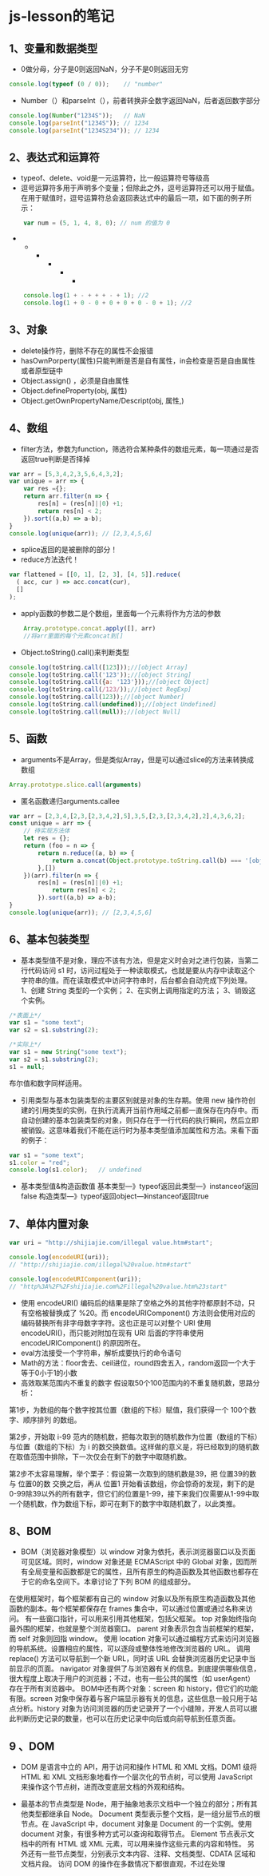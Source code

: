 # js-lesson的笔记
## 1、变量和数据类型
* 0做分母，分子是0则返回NaN，分子不是0则返回无穷
``` javascript
console.log(typeof (0 / 0));    // "number" 
```
* Number（）和parseInt（），前者转换非全数字返回NaN，后者返回数字部分
```javascript
console.log(Number("1234S"));   // NaN
console.log(parseInt("1234S")); // 1234
console.log(parseInt("1234S234")); // 1234
```

## 2、表达式和运算符
* typeof、delete、void是一元运算符，比一般运算符号等级高
* 逗号运算符多用于声明多个变量；但除此之外，逗号运算符还可以用于赋值。在用于赋值时，逗号运算符总会返回表达式中的最后一项，如下面的例子所示：
```javascript
	var num = (5, 1, 4, 8, 0); // num 的值为 0
```
* + - + - + 
```javascript
	console.log(1 + - + + + - + 1); //2
	console.log(1 + 0 - 0 + 0 + 0 + 0 - 0 + 1); //2
```

## 3、对象
* delete操作符，删除不存在的属性不会报错
* hasOwnPorperty(属性)只能判断是否是自有属性，in会检查是否是自由属性或者原型链中
* Object.assign() ，必须是自由属性
* Object.defineProperty(obj, 属性)
* Object.getOwnPropertyName/Descript(obj, 属性,)

## 4、数组
* filter方法，参数为function，筛选符合某种条件的数组元素，每一项通过是否返回true判断是否择掉
```javascript
var arr = [5,3,4,2,3,5,6,4,3,2];
var unique = arr => {
    var res ={};
    return arr.filter(n => {
        res[n] = (res[n]||0) +1;
        return res[n] < 2;
    }).sort((a,b) => a-b);
}
console.log(unique(arr)); // [2,3,4,5,6]
```
* splice返回的是被删除的部分！
* reduce方法迭代！
```javascript
var flattened = [[0, 1], [2, 3], [4, 5]].reduce(
  ( acc, cur ) => acc.concat(cur),
  []
);
```
* apply函数的参数二是个数组，里面每一个元素将作为方法的参数
```javascript
	Array.prototype.concat.apply([], arr)
	//将arr里面的每个元素concat到[]
```
* Object.toString().call()来判断类型
```javascript
console.log(toString.call([123]));//[object Array]  
console.log(toString.call('123'));//[object String]  
console.log(toString.call({a: '123'}));//[object Object]  
console.log(toString.call(/123/));//[object RegExp]  
console.log(toString.call(123));//[object Number]  
console.log(toString.call(undefined));//[object Undefined]  
console.log(toString.call(null));//[object Null]   
```

## 5、函数
* arguments不是Array，但是类似Array，但是可以通过slice的方法来转换成数组
```javascript
Array.prototype.slice.call(arguments)
```
* 匿名函数递归arguments.callee
```javascript
var arr = [2,3,4,[2,3,[2,3,4,2],5],3,5,[2,3,[2,3,4,2],2],4,3,6,2];
const unique = arr => {
    // 待实现方法体
    let res = {};
    return (foo = n => {
        return n.reduce((a, b) => {
            return a.concat(Object.prototype.toString.call(b) === '[object Array]' ? foo(b) : b)
        },[])
    })(arr).filter(n => {
        res[n] = (res[n]||0) +1;
            return res[n] < 2;
        }).sort((a,b) => a-b);
}
console.log(unique(arr)); // [2,3,4,5,6]
```

## 6、基本包装类型
* 基本类型值不是对象，理应不该有方法，但是定义时会对之进行包装，当第二行代码访问 s1 时，访问过程处于一种读取模式，也就是要从内存中读取这个字符串的值。而在读取模式中访问字符串时，后台都会自动完成下列处理。
1、创建 String 类型的一个实例；
2、在实例上调用指定的方法；
3、销毁这个实例。
```javascript
/*表面上*/
var s1 = "some text";
var s2 = s1.substring(2);

/*实际上*/
var s1 = new String("some text");
var s2 = s1.substring(2);
s1 = null;
```
布尔值和数字同样适用。

* 引用类型与基本包装类型的主要区别就是对象的生存期。使用 new 操作符创建的引用类型的实例，在执行流离开当前作用域之前都一直保存在内存中。而自动创建的基本包装类型的对象，则只存在于一行代码的执行瞬间，然后立即被销毁。这意味着我们不能在运行时为基本类型值添加属性和方法。来看下面的例子：

```javascript
var s1 = "some text";
s1.color = "red";
console.log(s1.color);   // undefined
```

* 基本类型值&构造函数值
基本类型—》typeof返回此类型—》instanceof返回false
构造类型—》typeof返回object—》instanceof返回true

## 7、单体内置对象
```javascript
var uri = "http://shijiajie.com/illegal value.htm#start";

console.log(encodeURI(uri));
// "http://shijiajie.com/illegal%20value.htm#start"

console.log(encodeURIComponent(uri));
// "http%3A%2F%2Fshijiajie.com%2Fillegal%20value.htm%23start"
```
* 使用 encodeURI() 编码后的结果是除了空格之外的其他字符都原封不动，只有空格被替换成了 %20。而 encodeURIComponent() 方法则会使用对应的编码替换所有非字母数字字符。这也正是可以对整个 URI 使用 encodeURI()，而只能对附加在现有 URI 后面的字符串使用 encodeURIComponent() 的原因所在。
* eval方法接受一个字符串，解析成要执行的命令语句
* Math的方法：floor舍去、ceil进位，round四舍五入，random返回一个大于等于0小于1的小数
* 高效取某范围内不重复的数字
假设取50个100范围内的不重复随机数，思路分析：

第1步，为数组的每个数字按其位置（数组的下标）赋值，我们获得一个 100个数字、顺序排列 的数组。

第2步，开始取 i-99 范内的随机数，把每次取到的随机数作为位置（数组的下标）与位置（数组的下标）为 i 的数交换数值。这样做的意义是，将已经取到的随机数在取值范围中排除，下一次仅会在剩下的数字中取随机数。

第2步不太容易理解，举个栗子：假设第一次取到的随机数是39，把 位置39的数 与 位置0的数 交换之后，再从 位置1 开始看该数组，你会惊奇的发现，剩下的是0-99除39以外的所有数字，但它们的位置是1-99，接下来我们仅需要从1-99中取一个随机数，作为数组下标，即可在剩下的数字中取随机数了，以此类推。

## 8、BOM
* BOM（浏览器对象模型）以 window 对象为依托，表示浏览器窗口以及页面可见区域。同时，window 对象还是 ECMAScript 中的 Global 对象，因而所有全局变量和函数都是它的属性，且所有原生的构造函数及其他函数也都存在于它的命名空间下。本章讨论了下列 BOM 的组成部分。

在使用框架时，每个框架都有自己的 window 对象以及所有原生构造函数及其他函数的副本。每个框架都保存在 frames 集合中，可以通过位置或通过名称来访问。
有一些窗口指针，可以用来引用其他框架，包括父框架。
top 对象始终指向最外围的框架，也就是整个浏览器窗口。
parent 对象表示包含当前框架的框架，而 self 对象则回指 window。
使用 location 对象可以通过编程方式来访问浏览器的导航系统。设置相应的属性，可以逐段或整体性地修改浏览器的 URL。
调用 replace() 方法可以导航到一个新 URL，同时该 URL 会替换浏览器历史记录中当前显示的页面。
navigator 对象提供了与浏览器有关的信息。到底提供哪些信息，很大程度上取决于用户的浏览器；不过，也有一些公共的属性（如 userAgent）存在于所有浏览器中。
BOM中还有两个对象：screen 和 history，但它们的功能有限。screen 对象中保存着与客户端显示器有关的信息，这些信息一般只用于站点分析。history 对象为访问浏览器的历史记录开了一个小缝隙，开发人员可以据此判断历史记录的数量，也可以在历史记录中向后或向前导航到任意页面。

## 9 、DOM
* DOM 是语言中立的 API，用于访问和操作 HTML 和 XML 文档。DOM1 级将 HTML 和 XML 文档形象地看作一个层次化的节点树，可以使用 JavaScript 来操作这个节点树，进而改变底层文档的外观和结构。

* 最基本的节点类型是 Node，用于抽象地表示文档中一个独立的部分；所有其他类型都继承自 Node。
Document 类型表示整个文档，是一组分层节点的根节点。在 JavaScript 中，document 对象是 Document 的一个实例。使用 document 对象，有很多种方式可以查询和取得节点。
Element 节点表示文档中的所有 HTML 或 XML 元素，可以用来操作这些元素的内容和特性。
另外还有一些节点类型，分别表示文本内容、注释、文档类型、CDATA 区域和文档片段。
访问 DOM 的操作在多数情况下都很直观，不过在处理 <script> 和 <style> 元素时还是存在一些复杂性。由于这两个元素分别包含脚本和样式信息，因此浏览器通常会将它们与其他元素区别对待。这些区别导致了在针对这些元素使用 innerHTML 时，以及在创建新元素时的一些问题。

* 理解 DOM 的关键，就是理解 DOM 对性能的影响。DOM 操作往往是 JavaScript 程序中开销最大的部分，而因访问 NodeList 导致的问题为最多。NodeList 对象都是“动态的”，这就意味着每次访问 NodeList 对象，都会运行一次查询。有鉴于此，最好的办法就是尽量减少 DOM 操作。

## 10、事件
* DOM1: xxx.onclick
* DOM2: xxx.addEventListener / xxx.removeEventListener,使用 DOM2 级方法添加事件处理程序的主要好处是可以添加多个事件处理程序。通过 addEventListener() 添加的事件处理程序只能使用 removeEventListener() 来移除；移除时传入的参数与添加处理程序时使用的参数相同。这也意味着通过 addEventListener() 添加的匿名函数将无法移除。
* IE中的事件：attachEvent、detachEvent
```javascript
var EventUtil = {
    /**
     * 添加事件处理程序
     * @param {Element} element - 要操作的元素
     * @param {String} type - 事件名称
     * @param {Function} handler - 事件处理程序函数
     */
    addHandler: function (element, type, handler) {
        if (element.addEventListener) {//DOM2级事件处理程序
            element.addEventListener(type, handler, false);
        } else if (element.attachEvent) {//IE事件处理程序
            element.attachEvent('on' + type, handler);
        } else {//DOM0级事件处理程序
            element['on' + type] = handler;
        }
    },
    /**
     * 移除事件处理程序
     * @param {Element} element - 要操作的元素
     * @param {String} type - 事件名称
     * @param {Function} handler - 事件处理程序函数
     */
    removeHandler: function (element, type, handler) {
        if (element.removeEventListener) {//DOM2级事件处理程序
            element.removeEventListener(type, handler, false);
        } else if (element.detachEvent) {//IE事件处理程序
            element.detachEvent('on' + type, handler);
        } else {//DOM0级事件处理程序
            element['on' + type] = null;
        }
    },
    /**
     * 获取事件对象
     * @param event
     * @return {Event}
     */
    getEvent: function (event) {
        return event ? event : window.event;
    },
    /**
     * 获取事件目标
     * @param {Event} event
     * @return {string|EventTarget|Node|*|Object}
     */
    getTarget: function (event) {
        return event.target || event.srcElement;
    },
    /**
     * 取消事件默认行为
     * @param {Event} event
     */
    preventDefault: function (event) {
        if (event.preventDefault) {
            event.preventDefault();
        } else {
            event.returnValue = false;
        }
    },
    /**
     * 阻止事件冒泡
     * @param {Event} event
     */
    stopPropagation: function (event) {
        if (event.stopPropagation) {
            event.stopPropagation();
        } else {
            event.cancelBubble = true;
        }
    }
}; 
```